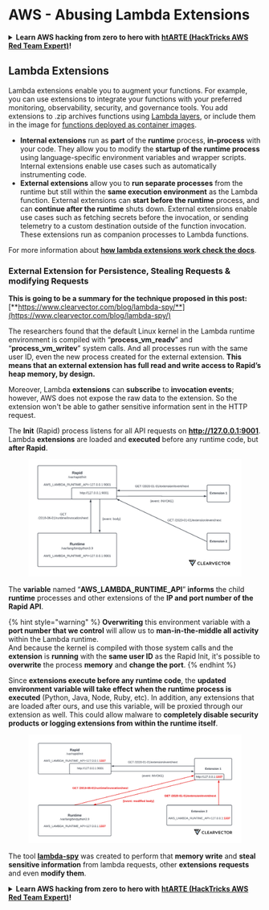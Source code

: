 # AWS - Abusing Lambda Extensions

<details>

<summary><strong>Learn AWS hacking from zero to hero with</strong> <a href="https://training.hacktricks.xyz/courses/arte"><strong>htARTE (HackTricks AWS Red Team Expert)</strong></a><strong>!</strong></summary>

Other ways to support HackTricks:

* If you want to see your **company advertised in HackTricks** or **download HackTricks in PDF** Check the [**SUBSCRIPTION PLANS**](https://github.com/sponsors/carlospolop)!
* Get the [**official PEASS & HackTricks swag**](https://peass.creator-spring.com)
* Discover [**The PEASS Family**](https://opensea.io/collection/the-peass-family), our collection of exclusive [**NFTs**](https://opensea.io/collection/the-peass-family)
* **Join the** 💬 [**Discord group**](https://discord.gg/hRep4RUj7f) or the [**telegram group**](https://t.me/peass) or **follow** me on **Twitter** 🐦 [**@carlospolopm**](https://twitter.com/carlospolopm)**.**
* **Share your hacking tricks by submitting PRs to the** [**HackTricks**](https://github.com/carlospolop/hacktricks) and [**HackTricks Cloud**](https://github.com/carlospolop/hacktricks-cloud) github repos.

</details>

## Lambda Extensions

Lambda extensions enable you to augment your functions. For example, you can use extensions to integrate your functions with your preferred monitoring, observability, security, and governance tools. You add extensions to .zip archives functions using [Lambda layers](https://docs.aws.amazon.com/lambda/latest/dg/configuration-layers.html), or include them in the image for [functions deployed as container images](https://aws.amazon.com/blogs/compute/working-with-lambda-layers-and-extensions-in-container-images/).

* **Internal extensions** run as **part** of the **runtime** process, **in-process** with your code. They allow you to modify the **startup of the runtime process** using language-specific environment variables and wrapper scripts. Internal extensions enable use cases such as automatically instrumenting code.
* **External extensions** allow you to **run separate processes** from the runtime but still within the **same execution environment** as the Lambda function. External extensions can **start before the runtime** process, and can **continue after the runtime** shuts down. External extensions enable use cases such as fetching secrets before the invocation, or sending telemetry to a custom destination outside of the function invocation. These extensions run as companion processes to Lambda functions.

For more information about [**how lambda extensions work check the docs**](https://docs.aws.amazon.com/lambda/latest/dg/runtimes-extensions-api.html).

### External Extension for Persistence, Stealing Requests & modifying Requests

**This is going to be a summary for the technique proposed in this post:** [**https://www.clearvector.com/blog/lambda-spy/**](https://www.clearvector.com/blog/lambda-spy/)

The researchers found that the default Linux kernel in the Lambda runtime environment is compiled with “**process\_vm\_readv**” and “**process\_vm\_writev**” system calls. And all processes run with the same user ID, even the new process created for the external extension. **This means that an external extension has full read and write access to Rapid’s heap memory, by design.**

Moreover, Lambda **extensions** can **subscribe** to **invocation events**; however, AWS does not expose the raw data to the extension. So the extension won't be able to gather sensitive information sent in the HTTP request.

The **Init** (Rapid) process listens for all API requests on **http://127.0.0.1:9001**. Lambda **extensions** are loaded and **executed** before any runtime code, but **after Rapid**.

<figure><img src="../../../../.gitbook/assets/image (90).png" alt=""><figcaption></figcaption></figure>

The **variable** named “**AWS\_LAMBDA\_RUNTIME\_API**” **informs** the child **runtime** processes and other extensions of the **IP and port number of the Rapid API**.

{% hint style="warning" %}
**Overwriting** this environment variable with a **port number that we control** will allow us to **man-in-the-middle all activity** within the Lambda runtime.\
And because the kernel is compiled with those system calls and the **extension** is **running** with the **same user ID** as the Rapid Init, it's possible to **overwrite** the process **memory** and **change the port**.
{% endhint %}

Since **extensions execute before any runtime code**, the **updated environment variable will take effect when the runtime process is executed** (Python, Java, Node, Ruby, etc). In addition, any extensions that are loaded after ours, and use this variable, will be proxied through our extension as well. This could allow malware to **completely disable security products or logging extensions from within the runtime itself**.

<figure><img src="../../../../.gitbook/assets/image (3) (4).png" alt=""><figcaption></figcaption></figure>

The tool [**lambda-spy**](https://github.com/clearvector/lambda-spy) was created to perform that **memory write** and **steal sensitive information** from lambda requests, other **extensions** **requests** and even **modify them**.

<details>

<summary><strong>Learn AWS hacking from zero to hero with</strong> <a href="https://training.hacktricks.xyz/courses/arte"><strong>htARTE (HackTricks AWS Red Team Expert)</strong></a><strong>!</strong></summary>

Other ways to support HackTricks:

* If you want to see your **company advertised in HackTricks** or **download HackTricks in PDF** Check the [**SUBSCRIPTION PLANS**](https://github.com/sponsors/carlospolop)!
* Get the [**official PEASS & HackTricks swag**](https://peass.creator-spring.com)
* Discover [**The PEASS Family**](https://opensea.io/collection/the-peass-family), our collection of exclusive [**NFTs**](https://opensea.io/collection/the-peass-family)
* **Join the** 💬 [**Discord group**](https://discord.gg/hRep4RUj7f) or the [**telegram group**](https://t.me/peass) or **follow** me on **Twitter** 🐦 [**@carlospolopm**](https://twitter.com/carlospolopm)**.**
* **Share your hacking tricks by submitting PRs to the** [**HackTricks**](https://github.com/carlospolop/hacktricks) and [**HackTricks Cloud**](https://github.com/carlospolop/hacktricks-cloud) github repos.

</details>
